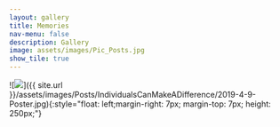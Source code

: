 ```yaml
---
layout: gallery
title: Memories
nav-menu: false
description: Gallery
image: assets/images/Pic_Posts.jpg
show_tile: true
---
```

![<img src="{{ site.url }}/assets/images/Posts/IndividualsCanMakeADifference/2019-4-9-Poster.jpg">]({{ site.url }}/assets/images/Posts/IndividualsCanMakeADifference/2019-4-9-Poster.jpg){:style="float: left;margin-right: 7px; margin-top: 7px; height: 250px;"}
<br/>